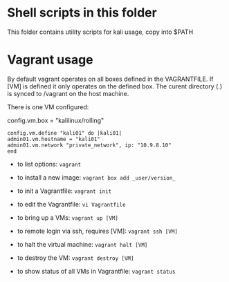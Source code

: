 # Shell scripts in this folder

This folder contains utility scripts for kali usage, copy into $PATH

# Vagrant usage

By default vagrant operates on all boxes defined in the VAGRANTFILE. If [VM] is defined it only operates on the defined box. The curent directory (.) is synced to /vagrant on the host machine.

There is one VM configured:

config.vm.box = "kalilinux/rolling"

```
config.vm.define "kali01" do |kali01|
admin01.vm.hostname = "kali01"
admin01.vm.network "private_network", ip: "10.9.8.10"
end
```

- to list options: `vagrant`

- to install a new image: `vagrant box add _user/version_`

- to init a Vagrantfile: `vagrant init`

- to edit the Vagrantfile: `vi Vagrantfile`

- to bring up a VMs: `vagrant up [VM]`

- to remote login via ssh, requires [VM]: `vagrant ssh [VM]`

- to halt the virtual machine: `vagrant halt [VM]`

- to destroy the VM: `vagrant destroy [VM]`

- to show status of all VMs in Vagrantfile: `vagrant status`

